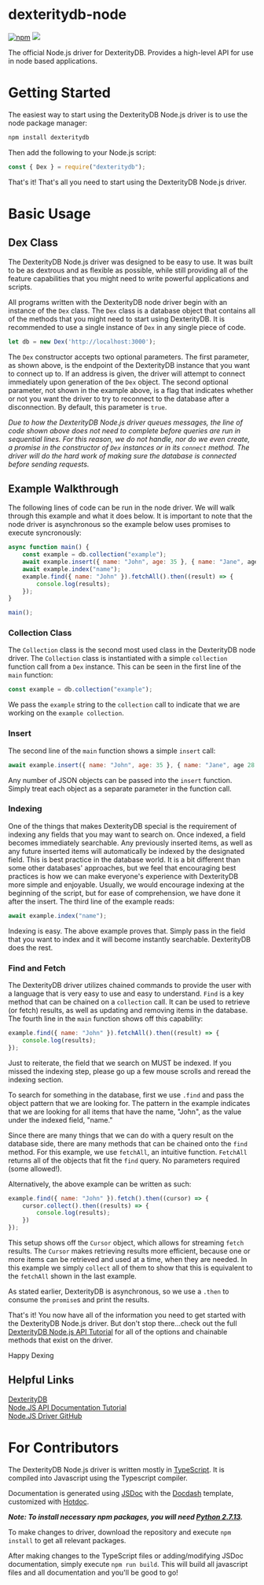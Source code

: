 # dexteritydb-node
[![npm](https://img.shields.io/npm/v/dexteritydb.svg)](https://www.npmjs.com/package/dexteritydb)
<img src="https://david-dm.org/Savizar/dexteritydb-node.svg" />

The official Node.js driver for DexterityDB. Provides a high-level API for use in node based applications.

# Getting Started
The easiest way to start using the DexterityDB Node.js driver is to use the node package manager:
```bash
npm install dexteritydb
```
Then add the following to your Node.js script:
```javascript
const { Dex } = require("dexteritydb");
```
That's it! That's all you need to start using the DexterityDB Node.js driver.

# Basic Usage

## Dex Class
The DexterityDB Node.js driver was designed to be easy to use. It was built to be as dextrous and as flexible as possible, while still providing all of the feature capabilities that you might need to write powerful applications and scripts.

All programs written with the DexterityDB node driver begin with an instance of the ```Dex``` class. The ```Dex``` class is a database object that contains all of the methods that you might need to start using DexterityDB. It is recommended to use a single instance of ```Dex``` in any single piece of code.
```javascript
let db = new Dex('http://localhost:3000');
```
The ```Dex``` constructor accepts two optional parameters. The first parameter, as shown above, is the endpoint of the DexterityDB instance that you want to connect up to. If an address is given, the driver will attempt to connect immediately upon generation of the ```Dex``` object. The second optional parameter, not shown in the example above, is a flag that indicates whether or not you want the driver to try to reconnect to the database after a disconnection. By default, this parameter is ```true```.

_Due to how the DexterityDB Node.js driver queues messages, the line of code shown above does not need to complete before queries are run in sequential lines. For this reason, we do not handle, nor do we even create, a promise in the constructor of ```Dex``` instances or in its ```connect``` method. The driver will do the hard work of making sure the database is connected before sending requests._

## Example Walkthrough
The following lines of code can be run in the node driver. We will walk through this example and what it does below. It is important to note that the node driver is asynchronous so the example below uses promises to execute syncronously:
```javascript
async function main() {
    const example = db.collection("example");
    await example.insert({ name: "John", age: 35 }, { name: "Jane", age 28 });
    await example.index("name");
    example.find({ name: "John" }).fetchAll().then((result) => {
        console.log(results);
    });
}

main();
```

### Collection Class
The ```Collection``` class is the second most used class in the DexterityDB node driver. The ```Collection``` class is instantiated with a simple ```collection``` function call from a ```Dex``` instance. This can be seen in the first line of the ```main``` function:
```javascript
const example = db.collection("example");
```
We pass the ```example``` string to the ```collection``` call to indicate that we are working on the ```example collection```.

### Insert
The second line of the ```main``` function shows a simple ```insert``` call:
```javascript
await example.insert({ name: "John", age: 35 }, { name: "Jane", age 28 });
```
Any number of JSON objects can be passed into the ```insert``` function. Simply treat each object as a separate parameter in the function call.

### Indexing
One of the things that makes DexterityDB special is the requirement of indexing any fields that you may want to search on. Once indexed, a field becomes immediately searchable. Any previously inserted items, as well as any future inserted items will automatically be indexed by the designated field. This is best practice in the database world. It is a bit different than some other databases' approaches, but we feel that encouraging best practices is how we can make everyone's experience with DexterityDB more simple and enjoyable. Usually, we would encourage indexing at the beginning of the script, but for ease of comprehension, we have done it after the insert. The third line of the example reads:
```javascript
await example.index("name");
```
Indexing is easy. The above example proves that. Simply pass in the field that you want to index and it will become instantly searchable. DexterityDB does the rest.

### Find and Fetch
The DexterityDB driver utilizes chained commands to provide the user with a language that is very easy to use and easy to understand. ```Find``` is a key method that can be chained on a ```collection``` call. It can be used to retrieve (or fetch) results, as well as updating and removing items in the database. The fourth line in the ```main``` function shows off this capability:
```javascript
example.find({ name: "John" }).fetchAll().then((result) => {
    console.log(results);
});
```
Just to reiterate, the field that we search on MUST be indexed. If you missed the indexing step, please go up a few mouse scrolls and reread the indexing section. 

To search for something in the database, first we use ```.find``` and pass the object pattern that we are looking for. The pattern in the example indicates that we are looking for all items that have the name, "John", as the value under the indexed field, "name."

Since there are many things that we can do with a query result on the database side, there are many methods that can be chained onto the ```find``` method. For this example, we use ```fetchAll```, an intuitive function. ```FetchAll``` returns all of the objects that fit the ```find``` query. No parameters required (some allowed!).

Alternatively, the above example can be written as such:
```javascript
example.find({ name: "John" }).fetch().then((cursor) => {
    cursor.collect().then((results) => {
        console.log(results);
    })
});
```
This setup shows off the ```Cursor``` object, which allows for streaming ```fetch``` results. The ```Cursor``` makes retrieving results more efficient, because one or more items can be retrieved and used at a time, when they are needed. In this example we simply ```collect``` all of them to show that this is equivalent to the ```fetchAll``` shown in the last example.

As stated earlier, DexterityDB is asynchronous, so we use a ```.then``` to consume the ```promise```s and print the results.

That's it! You now have all of the information you need to get started with the DexterityDB Node.js driver. But don't stop there...check out the full [DexterityDB Node.js API Tutorial](https://savizar.github.io/dexteritydb-node/tutorial-1-0-0_TheApproach.html) for all of the options and chainable methods that exist on the driver.

Happy Dexing

## Helpful Links
[DexterityDB](http://dexteritydb.com)<br>
[Node.JS API Documentation Tutorial](https://savizar.github.io/dexteritydb-node/tutorial-1-0-0_TheApproach.html)<br>
[Node.JS Driver GitHub](https://github.com/Savizar/dexteritydb-node)


# For Contributors
The DexterityDB Node.js driver is written mostly in [TypeScript](https://www.typescriptlang.org/). It is compiled into Javascript using the Typescript compiler.

Documentation is generated using [JSDoc](http://usejsdoc.org/) with the [Docdash](https://github.com/clenemt/docdash) template, customized with [Hotdoc](https://github.com/kmck/hotdoc).

**_Note: To install necessary npm packages, you will need [Python 2.7.13](https://www.python.org/downloads/release/python-2713/)._**

To make changes to driver, download the repository and execute ```npm install``` to get all relevant packages.

After making changes to the TypeScript files or adding/modifying JSDoc documentation, simply execute ```npm run build```.
This will build all javascript files and all documentation and you'll be good to go!